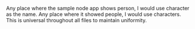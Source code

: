 Any place where the sample node app shows person, I would use character as the name. 
Any place where it showed people, I would use characters. This is universal throughout all files to maintain uniformity. 
